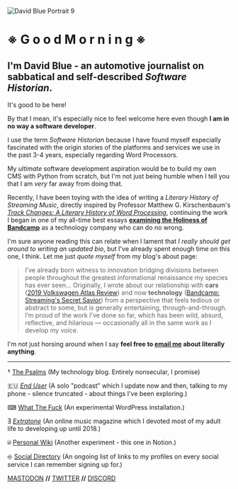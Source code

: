 ![David Blue Portrait 9](https://user-images.githubusercontent.com/43663476/112765148-78a5ca00-8fd1-11eb-88a4-664db2c60ab8.jpg)

# ※ G o o d  M o r n i n g ※

## I'm David Blue - an automotive journalist on sabbatical and self-described *Software Historian*.

It's good to be here!

By that I mean, it's especially nice to feel welcome here even though **I am in no way a software developer**. 

I use the term *Software Historian* because I have found myself especially fascinated with the origin stories of the platforms and services we use in the past 3-4 years, especially regarding Word Processors.

My *ultimate* software development aspiration would be to build my own CMS with Python from scratch, but I'm not just being humble when I tell you that I am *very* far away from doing that.

Recently, I have been toying with the idea of writing a *Literary History of Streaming Music*, directly inspired by Professor Matthew G. Kirschenbaum's [*Track Changes: A Literary History of Word Processing*](https://www.hup.harvard.edu/catalog.php?isbn=9780674417076), continuing the work I began in one of my all-time best essays [**examining the Holiness of Bandcamp**](https://bilge.world/bandcamp-streaming-music) as a technology company who can do no wrong.

I'm sure anyone reading this can relate when I lament that *I really should get around to writing an updated bio*, but I've already spent enough time on this one, I think. Let me just *quote myself* from my blog's about page:

> I’ve already born witness to innovation bridging divisions between people throughout the greatest informational renaissance my species has ever seen... Originally, I wrote about our relationship with **cars** ([2019 Volkswagen Atlas Review](https://dieselgoth.com/2019-volkswagen-atlas-sel-vr6-review)) and now **technology** ([Bandcamp: Streaming's Secret Savior](https://bilge.world/bandcamp-streaming-music)) from a perspective that feels tedious or abstract to some, but is generally entertaining, through-and-through. I’m proud of the work I’ve done so far, which has been wild, absurd, reflective, and hilarious — occasionally all in the same work as I develop my voice.

I'm not just horsing around when I say **feel free to [email me](mailto:davidblue@extratone.com) about literally anything**. 

***

† [The Psalms](https://bilge.world) (My technology blog. Entirely nonsecular, I promise)

🇪🇺 [*End User*](https://anchor.fm/davidblue) (A solo "podcast" which I update now and then, talking to my phone - silence truncated - about things I've been exploring.)

⌨ [What The Fuck](https://davidblue.wtf) (An experimental WordPress installation.)

Ǝ [*Extratone*](https://extratone.com) (An online music magazine which I devoted most of my adult life to developing up until 2018.)

⍯ [Personal Wiki](https://davidblue.wtf/wiki) (Another experiment - this one in Notion.)

⎆ [Social Directory](https://davidblue.wtf/social) (An ongoing list of links to my profiles on every social service I can remember signing up for.)

[MASTODON](https://mastodon.social/@DavidBlue) **//** [TWITTER](https://twitter.com/NeoYokel) **//** [DISCORD](https://discord.gg/4hdQcVd)
